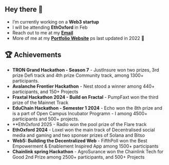 ## Hey there 👋
- I’m currently working on a **Web3 startup**
- I will be attending **EthOxford** in Feb
- Reach out to me at my **<a href="mailto:riya1jain567@gmail.com">Email</a>** 
- More of me at my **[Portfolio Website](https://jriyyya.dev)** ps last updated in 2022 🥲 

## 🏆 Achievements 

- **TRON Grand Hackathon - Season 7** - JustInsure won two prizes, 3rd prize Defi track and 4th prize Community track, among 1300+ participants.
- **Avalanche Frontier Hackathon** - Nest stood a winner among 440+ participants, and 150+ Projects
- **Fraxtal Hackathon 2024 - Build on Fractal** - PumpFaxt won the third prize of the Mainnet Track
- **EduChain Hackathon - Semester 1 2024** - Echo won the 8th prize and is a part of Open Campus Incubator Programn - I among 4500+ participants and 500+ projects.
- **EthOxford 2025 - Radio won the pool prize of the Flare track
- **EthOxford 2024** - Loxel won the main track of Decentralised social media and gaming and two sponser prizes of Solana and Bitso
- **Web5: Building the Decentralized Web** - FifthPoll won the Best Empowerment & Enablement Inspired App among 1500+ participants
- **Chainlink spring Hackathon** - AgroSurance won the Chainlink Tech for Good 2nd Prize among 2500+ participants, and 500+ Projects
